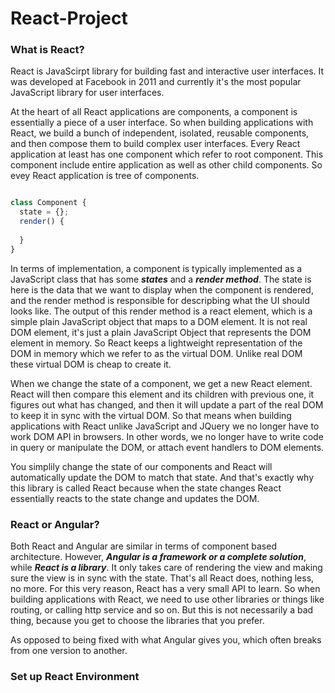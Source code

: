 # React-Project

### What is React? ###
React is JavaScirpt library for building fast and interactive user interfaces. 
It was developed at Facebook in 2011 and currently it's the most popular JavaScript library for user interfaces.

At the heart of all React applications are components, a component is essentially a piece of a user interface. So when building applications with React, 
we build a bunch of independent, isolated, reusable components, and then compose them to build complex user interfaces. 
Every React application at least has one component which refer to root component. This component include entire application as well as other child components.
So evey React application is tree of components. 

```javascript

class Component {
  state = {};
  render() {
  
  }
}

```
In terms of implementation, a component is typically implemented as a JavaScript class that has some ***states*** and a ***render method***.
The state is here is the data that we want to display when the component is rendered, and the render method is responsible for descripbing what the UI should looks like.
The output of this render method is a react element, which is a simple plain JavaScript object that maps to a DOM element. 
It is not real DOM element, it's just a plain JavaScript Object that represents the DOM element in memory.
So React keeps a lightweight representation of the DOM in memory which we refer to as the virtual DOM. Unlike real DOM these virtual DOM is cheap to create it.

When we change the state of a component, we get a new React element. React will then compare this element and its children with previous one, it figures out what has changed, and then it will update a part of the real DOM
to keep it in sync with the virtual DOM. So that means when building applications with React unlike JavaScript and JQuery we no longer have to work DOM API in browsers.
In other words, we no longer have to write code in query or manipulate the DOM, or attach event handlers to DOM elements. 

You simplily change the state of our components and React will automatically update the DOM to match that state.
And that's exactly why this library is called React because when the state changes React essentially reacts to the state change and updates the DOM.

### React or Angular? ###
Both React and Angular are similar in terms of component based architecture.
However, ***Angular is a framework or a complete solution***, while ***React is a library***.
It only takes care of rendering the view and making sure the view is in sync with the state. 
That's all React does, nothing less, no more. For this very reason, React has a very small API to learn. 
So when building applications with React, we need to use other libraries or things like routing, or calling http service and so on.
But this is not necessarily a bad thing, because you get to choose the libraries that you prefer. 

As opposed to being fixed with what Angular gives you, which often breaks from one version to another.


### Set up React Environment ###



